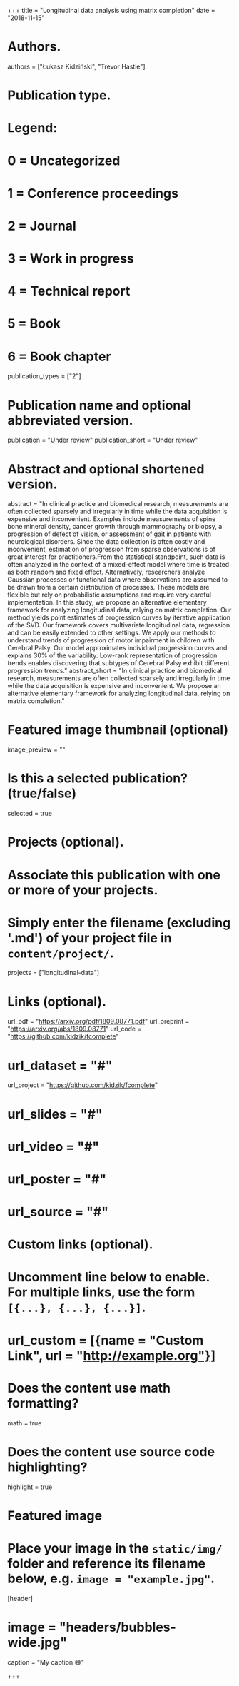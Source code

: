 +++
title = "Longitudinal data analysis using matrix completion"
date = "2018-11-15"

# Authors. 
authors = ["Łukasz Kidziński", "Trevor Hastie"]

# Publication type.
# Legend:
# 0 = Uncategorized
# 1 = Conference proceedings
# 2 = Journal
# 3 = Work in progress
# 4 = Technical report
# 5 = Book
# 6 = Book chapter
publication_types = ["2"]

# Publication name and optional abbreviated version.
publication = "Under review"
publication_short = "Under review"

# Abstract and optional shortened version.
abstract = "In clinical practice and biomedical research, measurements are often collected sparsely and irregularly in time while the data acquisition is expensive and inconvenient. Examples include measurements of spine bone mineral density, cancer growth through mammography or biopsy, a progression of defect of vision, or assessment of gait in patients with neurological disorders. Since the data collection is often costly and inconvenient, estimation of progression from sparse observations is of great interest for practitioners.From the statistical standpoint, such data is often analyzed in the context of a mixed-effect model where time is treated as both random and fixed effect. Alternatively, researchers analyze Gaussian processes or functional data where observations are assumed to be drawn from a certain distribution of processes. These models are flexible but rely on probabilistic assumptions and require very careful implementation. In this study, we propose an alternative elementary framework for analyzing longitudinal data, relying on matrix completion. Our method yields point estimates of progression curves by iterative application of the SVD. Our framework covers multivariate longitudinal data, regression and can be easily extended to other settings. We apply our methods to understand trends of progression of motor impairment in children with Cerebral Palsy. Our model approximates individual progression curves and explains 30% of the variability. Low-rank representation of progression trends enables discovering that subtypes of Cerebral Palsy exhibit different progression trends."
abstract_short = "In clinical practice and biomedical research, measurements are often collected sparsely and irregularly in time while the data acquisition is expensive and inconvenient. We propose an alternative elementary framework for analyzing longitudinal data, relying on matrix completion."

# Featured image thumbnail (optional)
image_preview = ""

# Is this a selected publication? (true/false)
selected = true

# Projects (optional).
#   Associate this publication with one or more of your projects.
#   Simply enter the filename (excluding '.md') of your project file in `content/project/`.
projects = ["longitudinal-data"]

# Links (optional).
url_pdf = "https://arxiv.org/pdf/1809.08771.pdf"
url_preprint = "https://arxiv.org/abs/1809.08771"
url_code = "https://github.com/kidzik/fcomplete"
# url_dataset = "#"
url_project = "https://github.com/kidzik/fcomplete"
# url_slides = "#"
# url_video = "#"
# url_poster = "#"
# url_source = "#"

# Custom links (optional).
#   Uncomment line below to enable. For multiple links, use the form `[{...}, {...}, {...}]`.
# url_custom = [{name = "Custom Link", url = "http://example.org"}]

# Does the content use math formatting?
math = true

# Does the content use source code highlighting?
highlight = true

# Featured image
# Place your image in the `static/img/` folder and reference its filename below, e.g. `image = "example.jpg"`.
[header]
# image = "headers/bubbles-wide.jpg"
caption = "My caption :smile:"

+++

<!-- More detail can easily be written here using *Markdown* and $\rm \LaTeX$ math code. -->
